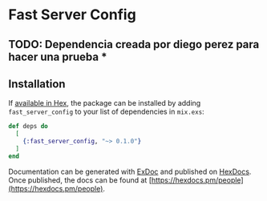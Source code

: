 # Fast Server Config

## TODO: Dependencia creada por diego perez para hacer una prueba *

## Installation

If [available in Hex](https://hex.pm/docs/publish), the package can be installed
by adding `fast_server_config` to your list of dependencies in `mix.exs`:

```elixir
def deps do
  [
    {:fast_server_config, "~> 0.1.0"}
  ]
end
```

Documentation can be generated with [ExDoc](https://github.com/elixir-lang/ex_doc)
and published on [HexDocs](https://hexdocs.pm). Once published, the docs can
be found at [https://hexdocs.pm/people](https://hexdocs.pm/people).

